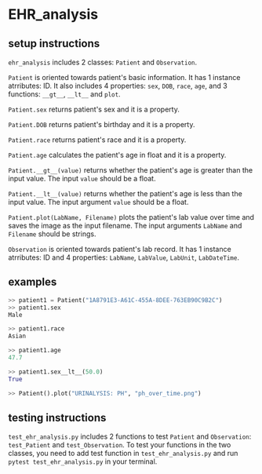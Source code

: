 # EHR_analysis
## setup instructions
`ehr_analysis` includes 2 classes: `Patient` and `Observation`.

`Patient` is oriented towards patient's basic information. It has 1 instance atrributes: ID. It also includes 4 properties: `sex`, `DOB`, `race`, `age`, and 3 functions: `__gt__`, `__lt__` and `plot`.

`Patient.sex` returns patient's sex and it is a property.

`Patient.DOB` returns patient's birthday and it is a property.

`Patient.race` returns patient's race and it is a property.

`Patient.age` calculates the patient's age in float and it is a property.

`Patient.__gt__(value)` returns whether the patient's age is greater than the input value. The input `value` should be a float.

`Patient.__lt__(value)` returns whether the patient's age is less than the input value. The input argument `value` should be a float.

`Patient.plot(LabName, Filename)` plots the patient's lab value over time and saves the image as the input filename. The input arguments `LabName` and `Filename` should be strings.

`Observation` is oriented towards patient's lab record. It has 1 instance atrributes: ID and 4 properties: `LabName`, `LabValue`, `LabUnit`, `LabDateTime`.

## examples
```python
>> patient1 = Patient("1A8791E3-A61C-455A-8DEE-763EB90C9B2C")
>> patient1.sex
Male

>> patient1.race
Asian

>> patient1.age
47.7

>> patient1.sex__lt__(50.0)
True

>> Patient().plot("URINALYSIS: PH", "ph_over_time.png")
```

## testing instructions
`test_ehr_analysis.py` includes 2 functions to test `Patient` and `Observation`: `test_Patient` and `test_Observation`. To test your functions in the two classes, you need to add test function in `test_ehr_analysis.py` and run `pytest test_ehr_analysis.py` in your terminal.